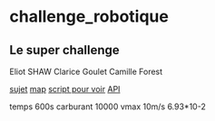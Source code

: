 # challenge_robotique
## Le super challenge

Eliot SHAW
Clarice Goulet
Camille Forest


[sujet](https://partage.imt.fr/index.php/s/morx7iCSEnpRKKJ)
[map](https://partage.imt.fr/index.php/s/BwXS9fkE95CxxMf)
[script pour voir](https://partage.imt.fr/index.php/s/CQ9bt2dmzt4efoN)
[API](https://partage.imt.fr/index.php/s/wbbfNLm3y4peL7k)

temps 600s
carburant 10000
vmax 10m/s
6.93*10-2
